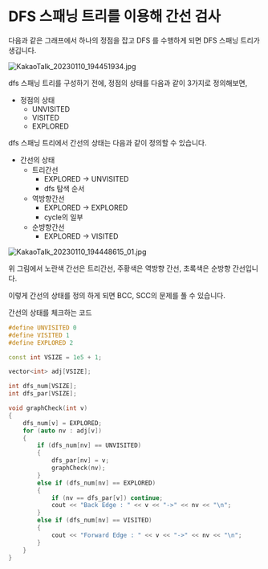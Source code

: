 
# DFS 스패닝 트리를 이용해 간선 검사

다음과 같은 그래프에서 하나의 정점을 잡고 DFS 를 수행하게 되면 DFS 스패닝 트리가 생깁니다. 

![KakaoTalk_20230110_194451934.jpg](DFS%20%E1%84%89%E1%85%B3%E1%84%91%E1%85%A2%E1%84%82%E1%85%B5%E1%86%BC%20%E1%84%90%E1%85%B3%E1%84%85%E1%85%B5%E1%84%85%E1%85%B3%E1%86%AF%20%E1%84%8B%E1%85%B5%E1%84%8B%E1%85%AD%E1%86%BC%E1%84%92%E1%85%A2%20%E1%84%80%E1%85%A1%E1%86%AB%E1%84%89%E1%85%A5%E1%86%AB%20%E1%84%80%E1%85%A5%E1%86%B7%E1%84%89%E1%85%A1%203d187d5e614b48e591d51c130d522c2d/KakaoTalk_20230110_194451934.jpg)

dfs 스패닝 트리를 구성하기 전에, 정점의 상태를 다음과 같이 3가지로 정의해보면,

- 정점의 상태
    - UNVISITED
    - VISITED
    - EXPLORED

dfs 스패닝 트리에서 간선의 상태는 다음과 같이 정의할 수 있습니다. 

- 간선의 상태
    - 트리간선
        - EXPLORED → UNVISITED
        - dfs 탐색 순서
    - 역방향간선
        - EXPLORED → EXPLORED
        - cycle의 일부
    - 순뱡향간선
        - EXPLORED → VISITED

![KakaoTalk_20230110_194448615_01.jpg](DFS%20%E1%84%89%E1%85%B3%E1%84%91%E1%85%A2%E1%84%82%E1%85%B5%E1%86%BC%20%E1%84%90%E1%85%B3%E1%84%85%E1%85%B5%E1%84%85%E1%85%B3%E1%86%AF%20%E1%84%8B%E1%85%B5%E1%84%8B%E1%85%AD%E1%86%BC%E1%84%92%E1%85%A2%20%E1%84%80%E1%85%A1%E1%86%AB%E1%84%89%E1%85%A5%E1%86%AB%20%E1%84%80%E1%85%A5%E1%86%B7%E1%84%89%E1%85%A1%203d187d5e614b48e591d51c130d522c2d/KakaoTalk_20230110_194448615_01.jpg)

위 그림에서 노란색 간선은 트리간선, 주황색은 역방향 간선, 초록색은 순방향 간선입니다. 

이렇게 간선의 상태를 정의 하게 되면 BCC, SCC의 문제를 풀 수 있습니다. 

간선의 상태를 체크하는 코드 

```cpp
#define UNVISITED 0
#define VISITED 1
#define EXPLORED 2 

const int VSIZE = 1e5 + 1;

vector<int> adj[VSIZE];

int dfs_num[VSIZE];
int dfs_par[VSIZE];

void graphCheck(int v)
{
	dfs_num[v] = EXPLORED;
	for (auto nv : adj[v])
	{
		if (dfs_num[nv] == UNVISITED)
		{
			dfs_par[nv] = v;
			graphCheck(nv);
		}
		else if (dfs_num[nv] == EXPLORED)
		{
			if (nv == dfs_par[v]) continue;
			cout << "Back Edge : " << v << "->" << nv << "\n";
		}
		else if (dfs_num[nv] == VISITED)
		{
			cout << "Forward Edge : " << v << "->" << nv << "\n";
		}
	}
}
```
